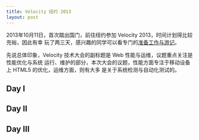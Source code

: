 ```yaml
---
title: Velocity 纽约 2013
layout: post
---
```


2013年10月11日，首次踏出国门，前往纽约参加 Velocity 2013，时间计划得比较充裕，因此有幸
玩了两三天，感兴趣的同学可以看专门的[准备工作与游记](/life/touring-new-york)。

先说总体印象，Velocity 技术大会的副标题是 Web 性能与运维，议题重点关注是性能优化与系统
运行、维护的部分，本次大会的议题，性能方面专注于移动设备上 HTML5 的优化，运维方面，则有大多
是关于系统检测与自动化测试的。

## Day I



## Day II

## Day III